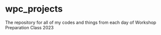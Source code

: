 # wpc_projects
The repository for all of my codes and things from each day of Workshop Preparation Class 2023
